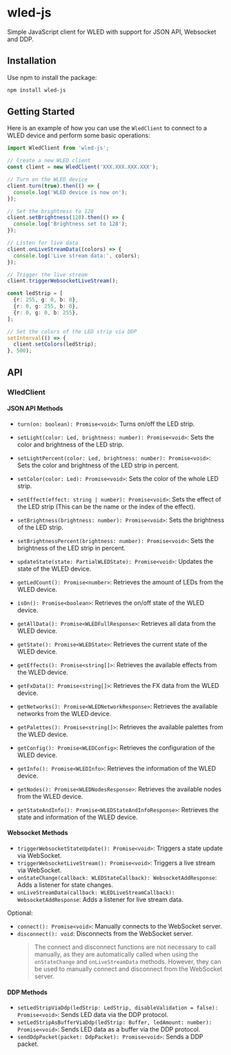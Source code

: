 # wled-js

Simple JavaScript client for WLED with support for JSON API, Websocket and DDP.

## Installation

Use npm to install the package:

```sh
npm install wled-js
```

## Getting Started

Here is an example of how you can use the `WledClient` to connect to a WLED device and perform some basic operations:

```ts
import WledClient from 'wled-js';

// Create a new WLED client
const client = new WledClient('XXX.XXX.XXX.XXX');

// Turn on the WLED device
client.turn(true).then(() => {
  console.log('WLED device is now on');
});

// Set the brightness to 128
client.setBrightness(128).then(() => {
  console.log('Brightness set to 128');
});

// Listen for live data
client.onLiveStreamData((colors) => {
  console.log('Live stream data:', colors);
});

// Trigger the live stream
client.triggerWebsocketLiveStream();

const ledStrip = [
  {r: 255, g: 0, b: 0},
  {r: 0, g: 255, b: 0},
  {r: 0, g: 0, b: 255},
];

// Set the colors of the LED strip via DDP
setInterval(() => {
  client.setColors(ledStrip);
}, 500);
```

## API

### WledClient

#### JSON API Methods

- `turn(on: boolean): Promise<void>`: Turns on/off the LED strip.
- `setLight(color: Led, brightness: number): Promise<void>`: Sets the color and brightness of the LED strip.
- `setLightPercent(color: Led, brightness: number): Promise<void>`: Sets the color and brightness of the LED strip in percent.
- `setColor(color: Led): Promise<void>`: Sets the color of the whole LED strip.
- `setEffect(effect: string | number): Promise<void>`: Sets the effect of the LED strip (This can be the name or the index of the effect).
- `setBrightness(brightness: number): Promise<void>`: Sets the brightness of the LED strip.
- `setBrightnessPercent(brightness: number): Promise<void>`: Sets the brightness of the LED strip in percent.
- `updateState(state: PartialWLEDState): Promise<void>`: Updates the state of the WLED device.
- `getLedCount(): Promise<number>`: Retrieves the amount of LEDs from the WLED device.
- `isOn(): Promise<boolean>`: Retrieves the on/off state of the WLED device.


- `getAllData(): Promise<WLEDFullResponse>`: Retrieves all data from the WLED device.
- `getState(): Promise<WLEDState>`: Retrieves the current state of the WLED device.
- `getEffects(): Promise<string[]>`: Retrieves the available effects from the WLED device.
- `getFxData(): Promise<string[]>`: Retrieves the FX data from the WLED device.
- `getNetworks(): Promise<WLEDNetworkResponse>`: Retrieves the available networks from the WLED device.
- `getPalettes(): Promise<string[]>`: Retrieves the available palettes from the WLED device.
- `getConfig(): Promise<WLEDConfig>`: Retrieves the configuration of the WLED device.
- `getInfo(): Promise<WLEDInfo>`: Retrieves the information of the WLED device.
- `getNodes(): Promise<WLEDNodesResponse>`: Retrieves the available nodes from the WLED device.
- `getStateAndInfo(): Promise<WLEDStateAndInfoResponse>`: Retrieves the state and information of the WLED device.

#### Websocket Methods

- `triggerWebsocketStateUpdate(): Promise<void>`: Triggers a state update via WebSocket.
- `triggerWebsocketLiveStream(): Promise<void>`: Triggers a live stream via WebSocket.
- `onStateChange(callback: WLEDStateCallback): WebsocketAddResponse`: Adds a listener for state changes.
- `onLiveStreamData(callback: WLEDLiveStreamCallback): WebsocketAddResponse`: Adds a listener for live stream data.

Optional:

- `connect(): Promise<void>`: Manually connects to the WebSocket server.
- `disconnect(): void`: Disconnects from the WebSocket server.
  > The connect and disconnect functions are not necessary to call manually, as they are automatically called when using the `onStateChange` and `onLiveStreamData` methods.
  > However, they can be used to manually connect and disconnect from the WebSocket server.

#### DDP Methods

- `setLedStripViaDdp(ledStrip: LedStrip, disableValidation = false): Promise<void>`: Sends LED data via the DDP protocol.
- `setLedStripAsBufferViaDdp(ledStrip: Buffer, ledAmount: number): Promise<void>`: Sends LED data as a buffer via the DDP protocol.
- `sendDdpPacket(packet: DdpPacket): Promise<void>`: Sends a DDP packet.
